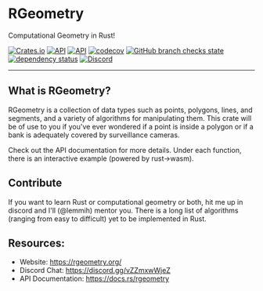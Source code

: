# RGeometry

Computational Geometry in Rust!

[![Crates.io](https://img.shields.io/crates/v/rgeometry?color=4d76ae)](https://crates.io/crates/rgeometry)
[![API](https://docs.rs/rgeometry/badge.svg)](https://docs.rs/rgeometry)
[![API](https://img.shields.io/badge/docs-head-4d76ae.svg)](https://rgeometry.org/rgeometry/rgeometry/)
[![codecov](https://codecov.io/gh/rgeometry/rgeometry/branch/main/graph/badge.svg?token=A0EFH689BR)](https://codecov.io/gh/rgeometry/rgeometry)
[![GitHub branch checks state](https://img.shields.io/github/checks-status/rgeometry/rgeometry/main?label=tests&logo=github)](https://github.com/rgeometry/rgeometry/actions/workflows/ci.yml)
[![dependency status](https://deps.rs/repo/github/rgeometry/rgeometry/status.svg)](https://deps.rs/repo/github/rgeometry/rgeometry)
[![Discord](https://img.shields.io/discord/731822102935502908)](https://discord.gg/vZZmxwWjeZ)

<!-- [![](https://tokei.rs/b1/github/rgeometry/rgeometry?category=code)](https://github.com/XAMPPRocky/tokei#badges) -->

--------------------------------

## What is RGeometry?

RGeometry is a collection of data types such as points, polygons, lines, and segments, and a variety of algorithms for manipulating them. This crate will be of use to you if you've ever wondered if a point is inside a polygon or if a bank is adequately covered by surveillance cameras.

Check out the API documentation for more details. Under each function, there is an interactive example (powered by rust->wasm).

## Contribute

If you want to learn Rust or computational geometry or both, hit me up in discord and I'll (@lemmih) mentor you. There is a long list of algorithms (ranging from easy to difficult) yet to be implemented in Rust.

## Resources:
 * Website: https://rgeometry.org/
 * Discord Chat: https://discord.gg/vZZmxwWjeZ
 * API Documentation: https://docs.rs/rgeometry
